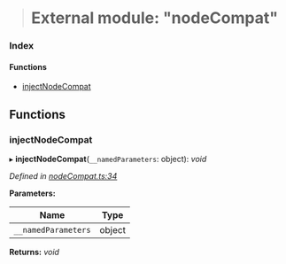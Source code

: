 > # External module: "nodeCompat"

### Index

#### Functions

* [injectNodeCompat](_nodecompat_.md#injectnodecompat)

## Functions

###  injectNodeCompat

▸ **injectNodeCompat**(`__namedParameters`: object): *void*

*Defined in [nodeCompat.ts:34](https://github.com/polkadot-js/api/blob/f5f5830/packages/api/src/nodeCompat.ts#L34)*

**Parameters:**

Name | Type |
------ | ------ |
`__namedParameters` | object |

**Returns:** *void*